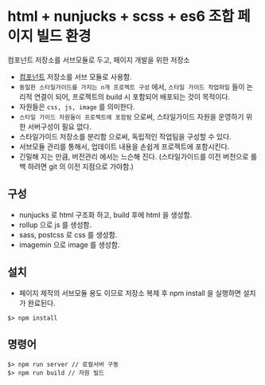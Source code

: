 # html + nunjucks + scss + es6 조합 페이지 빌드 환경

컴포넌트 저장소를 서브모듈로 두고, 페이지 개발을 위한 저장소

- [컴포넌트](https://github.com/richfaber/foundation-pure-html-component) 저장소를 서브 모듈로 사용함.
- `동일한 스타일가이드를 가지는 n개 프로젝트 구성` 에서, `스타일 가이드 작업파일` 들이 논리적 연결이 되어, 프로젝트의 build 시 포함되어 배포되는 것이 목적이다.
- 자원들은 `css, js, image` 를 의미한다.
- `스타일 가이드 자원들이 프로젝트에 포함됨` 으로써, 스타일가이드 자원을 운영하기 위한 서버구성이 필요 없다.
- 스타일가이드 저장소를 분리함 으로써, 독립적인 작업팀을 구성할 수 있다.
- 서브모듈 관리를 통해서, 업데이트 내용을 손쉽게 프로젝트에 포함시킨다.
- 긴밀해 지는 만큼, 버전관리 에서는 느슨해 진다. (스타일가이드를 이전 버전으로 롤백 하려면 git 의 이전 지점으로 가야함.)

## 구성

- nunjucks 로 html 구조화 하고, build 후에 html 을 생성함.
- rollup 으로 js 를 생성함.
- sass, postcss 로 css 를 생성함.
- imagemin 으로 image 를 생성함.

## 설치

- 페이지 제작의 서브모듈 용도 이므로 저장소 복제 후 npm install 을 실행하면 설치가 완료된다.

```terminal
$> npm install
```

## 명령어

```terminal
$> npm run server // 로컬서버 구동
$> npm run build // 자원 빌드
```

[//]: # (## 서브모듈 등록)

[//]: # ()
[//]: # (- 현재 저장소에서, 서브모듈을 등록한다.)

[//]: # ()
[//]: # (```terminal)

[//]: # (// git submodule add <저장소URL> <저장될 폴더이름>)

[//]: # ($> git submodule add https://github.com/richfaber/foundation-pure-html component)

[//]: # (```)

